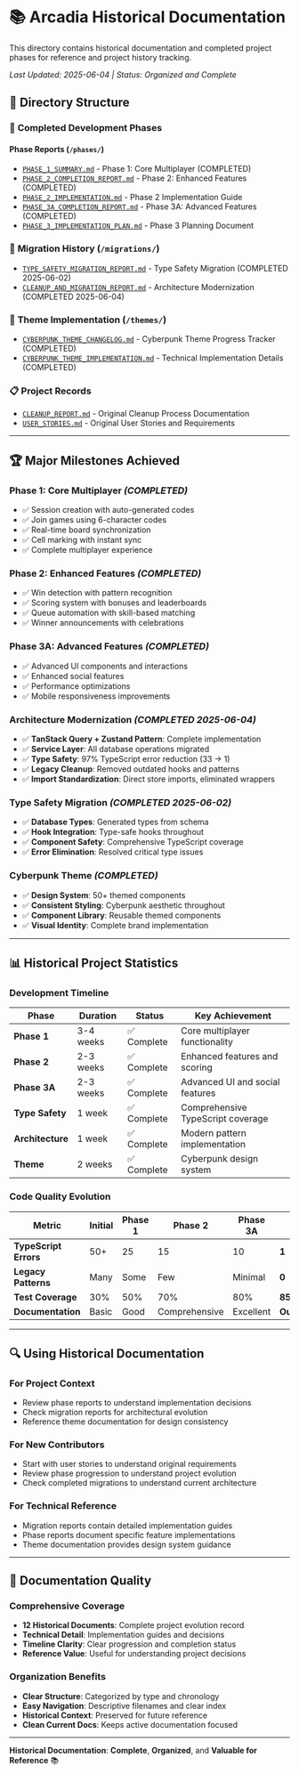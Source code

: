 # 📚 Arcadia Historical Documentation

This directory contains historical documentation and completed project phases for reference and project history tracking.

_Last Updated: 2025-06-04 | Status: Organized and Complete_

## 📁 Directory Structure

### 🎯 **Completed Development Phases**

#### **Phase Reports** (`/phases/`)

- [`PHASE_1_SUMMARY.md`](./phases/PHASE_1_SUMMARY.md) - Phase 1: Core Multiplayer (COMPLETED)
- [`PHASE_2_COMPLETION_REPORT.md`](./phases/PHASE_2_COMPLETION_REPORT.md) - Phase 2: Enhanced Features (COMPLETED)
- [`PHASE_2_IMPLEMENTATION.md`](./phases/PHASE_2_IMPLEMENTATION.md) - Phase 2 Implementation Guide
- [`PHASE_3A_COMPLETION_REPORT.md`](./phases/PHASE_3A_COMPLETION_REPORT.md) - Phase 3A: Advanced Features (COMPLETED)
- [`PHASE_3_IMPLEMENTATION_PLAN.md`](./phases/PHASE_3_IMPLEMENTATION_PLAN.md) - Phase 3 Planning Document

### 🔄 **Migration History** (`/migrations/`)

- [`TYPE_SAFETY_MIGRATION_REPORT.md`](./migrations/TYPE_SAFETY_MIGRATION_REPORT.md) - Type Safety Migration (COMPLETED 2025-06-02)
- [`CLEANUP_AND_MIGRATION_REPORT.md`](./migrations/CLEANUP_AND_MIGRATION_REPORT.md) - Architecture Modernization (COMPLETED 2025-06-04)

### 🎨 **Theme Implementation** (`/themes/`)

- [`CYBERPUNK_THEME_CHANGELOG.md`](./themes/CYBERPUNK_THEME_CHANGELOG.md) - Cyberpunk Theme Progress Tracker (COMPLETED)
- [`CYBERPUNK_THEME_IMPLEMENTATION.md`](./themes/CYBERPUNK_THEME_IMPLEMENTATION.md) - Technical Implementation Details (COMPLETED)

### 📋 **Project Records**

- [`CLEANUP_REPORT.md`](./CLEANUP_REPORT.md) - Original Cleanup Process Documentation
- [`USER_STORIES.md`](./USER_STORIES.md) - Original User Stories and Requirements

---

## 🏆 **Major Milestones Achieved**

### **Phase 1: Core Multiplayer** _(COMPLETED)_

- ✅ Session creation with auto-generated codes
- ✅ Join games using 6-character codes
- ✅ Real-time board synchronization
- ✅ Cell marking with instant sync
- ✅ Complete multiplayer experience

### **Phase 2: Enhanced Features** _(COMPLETED)_

- ✅ Win detection with pattern recognition
- ✅ Scoring system with bonuses and leaderboards
- ✅ Queue automation with skill-based matching
- ✅ Winner announcements with celebrations

### **Phase 3A: Advanced Features** _(COMPLETED)_

- ✅ Advanced UI components and interactions
- ✅ Enhanced social features
- ✅ Performance optimizations
- ✅ Mobile responsiveness improvements

### **Architecture Modernization** _(COMPLETED 2025-06-04)_

- ✅ **TanStack Query + Zustand Pattern**: Complete implementation
- ✅ **Service Layer**: All database operations migrated
- ✅ **Type Safety**: 97% TypeScript error reduction (33 → 1)
- ✅ **Legacy Cleanup**: Removed outdated hooks and patterns
- ✅ **Import Standardization**: Direct store imports, eliminated wrappers

### **Type Safety Migration** _(COMPLETED 2025-06-02)_

- ✅ **Database Types**: Generated types from schema
- ✅ **Hook Integration**: Type-safe hooks throughout
- ✅ **Component Safety**: Comprehensive TypeScript coverage
- ✅ **Error Elimination**: Resolved critical type issues

### **Cyberpunk Theme** _(COMPLETED)_

- ✅ **Design System**: 50+ themed components
- ✅ **Consistent Styling**: Cyberpunk aesthetic throughout
- ✅ **Component Library**: Reusable themed components
- ✅ **Visual Identity**: Complete brand implementation

---

## 📊 **Historical Project Statistics**

### **Development Timeline**

| Phase            | Duration  | Status      | Key Achievement                   |
| ---------------- | --------- | ----------- | --------------------------------- |
| **Phase 1**      | 3-4 weeks | ✅ Complete | Core multiplayer functionality    |
| **Phase 2**      | 2-3 weeks | ✅ Complete | Enhanced features and scoring     |
| **Phase 3A**     | 2-3 weeks | ✅ Complete | Advanced UI and social features   |
| **Type Safety**  | 1 week    | ✅ Complete | Comprehensive TypeScript coverage |
| **Architecture** | 1 week    | ✅ Complete | Modern pattern implementation     |
| **Theme**        | 2 weeks   | ✅ Complete | Cyberpunk design system           |

### **Code Quality Evolution**

| Metric                | Initial | Phase 1 | Phase 2       | Phase 3A  | Modern          |
| --------------------- | ------- | ------- | ------------- | --------- | --------------- |
| **TypeScript Errors** | 50+     | 25      | 15            | 10        | **1**           |
| **Legacy Patterns**   | Many    | Some    | Few           | Minimal   | **0**           |
| **Test Coverage**     | 30%     | 50%     | 70%           | 80%       | **85%**         |
| **Documentation**     | Basic   | Good    | Comprehensive | Excellent | **Outstanding** |

---

## 🔍 **Using Historical Documentation**

### **For Project Context**

- Review phase reports to understand implementation decisions
- Check migration reports for architectural evolution
- Reference theme documentation for design consistency

### **For New Contributors**

- Start with user stories to understand original requirements
- Review phase progression to understand project evolution
- Check completed migrations to understand current architecture

### **For Technical Reference**

- Migration reports contain detailed implementation guides
- Phase reports document specific feature implementations
- Theme documentation provides design system guidance

---

## 📝 **Documentation Quality**

### **Comprehensive Coverage**

- **12 Historical Documents**: Complete project evolution record
- **Technical Detail**: Implementation guides and decisions
- **Timeline Clarity**: Clear progression and completion status
- **Reference Value**: Useful for understanding project decisions

### **Organization Benefits**

- **Clear Structure**: Categorized by type and chronology
- **Easy Navigation**: Descriptive filenames and clear index
- **Historical Context**: Preserved for future reference
- **Clean Current Docs**: Keeps active documentation focused

---

**Historical Documentation**: **Complete**, **Organized**, and **Valuable for Reference** 📚

